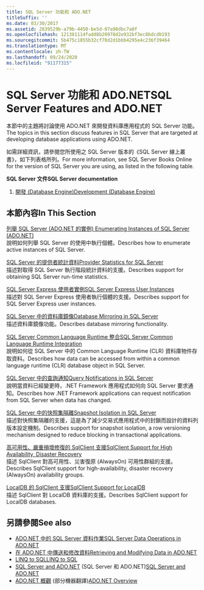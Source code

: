 ```yaml
---
title: SQL Server 功能和 ADO.NET
titleSuffix: ''
ms.date: 03/30/2017
ms.assetid: 2839529b-a79b-4450-be5d-07a98dbc7a0f
ms.openlocfilehash: 121381114fadd8b20978d2e932bf3ec8bdcdb193
ms.sourcegitcommit: 5b475c1855b32cf78d2d1bbb4295e4c236f39464
ms.translationtype: MT
ms.contentlocale: zh-TW
ms.lasthandoff: 09/24/2020
ms.locfileid: "91177315"
---
```

# <a name="sql-server-features-and-adonet"></a><span data-ttu-id="e5cd9-102">SQL Server 功能和 ADO.NET</span><span class="sxs-lookup"><span data-stu-id="e5cd9-102">SQL Server Features and ADO.NET</span></span>

<span data-ttu-id="e5cd9-103">本節中的主題將討論使用 ADO.NET 來開發資料庫應用程式的 SQL Server 功能。</span><span class="sxs-lookup"><span data-stu-id="e5cd9-103">The topics in this section discuss features in SQL Server that are targeted at developing database applications using ADO.NET.</span></span>  
  
 <span data-ttu-id="e5cd9-104">如需詳細資訊，請參閱您所使用之 SQL Server 版本的《SQL Server 線上叢書》，如下列表格所列。</span><span class="sxs-lookup"><span data-stu-id="e5cd9-104">For more information, see SQL Server Books Online for the version of SQL Server you are using, as listed in the following table.</span></span>  
  
 <span data-ttu-id="e5cd9-105">**SQL Server 文件**</span><span class="sxs-lookup"><span data-stu-id="e5cd9-105">**SQL Server documentation**</span></span>  
  
1. <span data-ttu-id="e5cd9-106">[開發 (Database Engine)](/previous-versions/sql/sql-server-2008/bb500155(v=sql.100))</span><span class="sxs-lookup"><span data-stu-id="e5cd9-106">[Development (Database Engine)](/previous-versions/sql/sql-server-2008/bb500155(v=sql.100))</span></span>  
  
## <a name="in-this-section"></a><span data-ttu-id="e5cd9-107">本節內容</span><span class="sxs-lookup"><span data-stu-id="e5cd9-107">In This Section</span></span>  

 [<span data-ttu-id="e5cd9-108">列舉 SQL Server (ADO.NET 的實例) </span><span class="sxs-lookup"><span data-stu-id="e5cd9-108">Enumerating Instances of SQL Server (ADO.NET)</span></span>](enumerating-instances-of-sql-server.md)  
 <span data-ttu-id="e5cd9-109">說明如何列舉 SQL Server 的使用中執行個體。</span><span class="sxs-lookup"><span data-stu-id="e5cd9-109">Describes how to enumerate active instances of SQL Server.</span></span>  
  
 [<span data-ttu-id="e5cd9-110">SQL Server 的提供者統計資料</span><span class="sxs-lookup"><span data-stu-id="e5cd9-110">Provider Statistics for SQL Server</span></span>](provider-statistics-for-sql-server.md)  
 <span data-ttu-id="e5cd9-111">描述對取得 SQL Server 執行階段統計資料的支援。</span><span class="sxs-lookup"><span data-stu-id="e5cd9-111">Describes support for obtaining SQL Server run-time statistics.</span></span>  
  
 [<span data-ttu-id="e5cd9-112">SQL Server Express 使用者實例</span><span class="sxs-lookup"><span data-stu-id="e5cd9-112">SQL Server Express User Instances</span></span>](sql-server-express-user-instances.md)  
 <span data-ttu-id="e5cd9-113">描述對 SQL Server Express 使用者執行個體的支援。</span><span class="sxs-lookup"><span data-stu-id="e5cd9-113">Describes support for SQL Server Express user instances.</span></span>  
  
 [<span data-ttu-id="e5cd9-114">SQL Server 中的資料庫鏡像</span><span class="sxs-lookup"><span data-stu-id="e5cd9-114">Database Mirroring in SQL Server</span></span>](database-mirroring-in-sql-server.md)  
 <span data-ttu-id="e5cd9-115">描述資料庫鏡像功能。</span><span class="sxs-lookup"><span data-stu-id="e5cd9-115">Describes database mirroring functionality.</span></span>  
  
 [<span data-ttu-id="e5cd9-116">SQL Server Common Language Runtime 整合</span><span class="sxs-lookup"><span data-stu-id="e5cd9-116">SQL Server Common Language Runtime Integration</span></span>](sql-server-common-language-runtime-integration.md)  
 <span data-ttu-id="e5cd9-117">說明如何從 SQL Server 中的 Common Language Runtime (CLR) 資料庫物件存取資料。</span><span class="sxs-lookup"><span data-stu-id="e5cd9-117">Describes how data can be accessed from within a common language runtime (CLR) database object in SQL Server.</span></span>  
  
 [<span data-ttu-id="e5cd9-118">SQL Server 中的查詢通知</span><span class="sxs-lookup"><span data-stu-id="e5cd9-118">Query Notifications in SQL Server</span></span>](query-notifications-in-sql-server.md)  
 <span data-ttu-id="e5cd9-119">說明當資料已經變更時，.NET Framework 應用程式如何向 SQL Server 要求通知。</span><span class="sxs-lookup"><span data-stu-id="e5cd9-119">Describes how .NET Framework applications can request notification from SQL Server when data has changed.</span></span>  
  
 [<span data-ttu-id="e5cd9-120">SQL Server 中的快照集隔離</span><span class="sxs-lookup"><span data-stu-id="e5cd9-120">Snapshot Isolation in SQL Server</span></span>](snapshot-isolation-in-sql-server.md)  
 <span data-ttu-id="e5cd9-121">描述對快照集隔離的支援，這是為了減少交易式應用程式中的封鎖而設計的資料列版本設定機制。</span><span class="sxs-lookup"><span data-stu-id="e5cd9-121">Describes support for snapshot isolation, a row versioning mechanism designed to reduce blocking in transactional applications.</span></span>  
  
 [<span data-ttu-id="e5cd9-122">高可用性、嚴重損壞修復的 SqlClient 支援</span><span class="sxs-lookup"><span data-stu-id="e5cd9-122">SqlClient Support for High Availability, Disaster Recovery</span></span>](sqlclient-support-for-high-availability-disaster-recovery.md)  
 <span data-ttu-id="e5cd9-123">描述 SqlClient 對高可用性、災害復原 (AlwaysOn) 可用性群組的支援。</span><span class="sxs-lookup"><span data-stu-id="e5cd9-123">Describes SqlClient support for high-availability, disaster recovery (AlwaysOn) availability groups.</span></span>  
  
 [<span data-ttu-id="e5cd9-124">LocalDB 的 SqlClient 支援</span><span class="sxs-lookup"><span data-stu-id="e5cd9-124">SqlClient Support for LocalDB</span></span>](sqlclient-support-for-localdb.md)  
 <span data-ttu-id="e5cd9-125">描述 SqlClient 對 LocalDB 資料庫的支援。</span><span class="sxs-lookup"><span data-stu-id="e5cd9-125">Describes SqlClient support for LocalDB databases.</span></span>  
  
## <a name="see-also"></a><span data-ttu-id="e5cd9-126">另請參閱</span><span class="sxs-lookup"><span data-stu-id="e5cd9-126">See also</span></span>

- [<span data-ttu-id="e5cd9-127">ADO.NET 中的 SQL Server 資料作業</span><span class="sxs-lookup"><span data-stu-id="e5cd9-127">SQL Server Data Operations in ADO.NET</span></span>](sql-server-data-operations.md)
- [<span data-ttu-id="e5cd9-128">在 ADO.NET 中傳送和修改資料</span><span class="sxs-lookup"><span data-stu-id="e5cd9-128">Retrieving and Modifying Data in ADO.NET</span></span>](../retrieving-and-modifying-data.md)
- [<span data-ttu-id="e5cd9-129">LINQ to SQL</span><span class="sxs-lookup"><span data-stu-id="e5cd9-129">LINQ to SQL</span></span>](./linq/index.md)
- <span data-ttu-id="e5cd9-130">[SQL Server and ADO.NET](index.md) (SQL Server 和 ADO.NET)</span><span class="sxs-lookup"><span data-stu-id="e5cd9-130">[SQL Server and ADO.NET](index.md)</span></span>
- <span data-ttu-id="e5cd9-131">[ADO.NET 概觀](../ado-net-overview.md) \(部分機器翻譯\)</span><span class="sxs-lookup"><span data-stu-id="e5cd9-131">[ADO.NET Overview](../ado-net-overview.md)</span></span>
